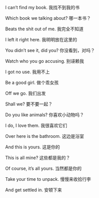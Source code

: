 I can’t find my book. 我找不到我的书

Which book we talking about? 哪一本书？

Beats the shit out of me. 我完全不知道

I left it right here. 我明明放在这里的

You didn’t see it, did you? 你没看到，对吗？

Watch who you go accusing. 别诬赖我

I got no use. 我用不上

Be a good girl. 做个乖女孩

Off we go. 我们出发

Shall we? 要不要一起？

Do you like animals? 你喜欢小动物吗？

I do, I love them. 我很喜欢它们

Over here is the bathroom. 这边是浴室

And this is yours. 这是你的

This is all mine? 这些都是我的？

Of course, it’s all yours. 当然都是你的

Take your time to unpack. 慢慢来收拾行李

And get settled in. 安顿下来